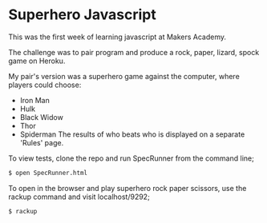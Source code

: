 # Superhero Javascript

This was the first week of learning javascript at Makers Academy. 

The challenge was to pair program and produce a rock, paper, lizard, spock game on Heroku.

My pair's version was a superhero game against the computer, where players could choose:
- Iron Man
- Hulk
- Black Widow
- Thor
- Spiderman
The results of who beats who is displayed on a separate 'Rules' page.

To view tests, clone the repo and run SpecRunner from the command line;

```sh
$ open SpecRunner.html
```

To open in the browser and play superhero rock paper scissors, use the rackup command and visit localhost/9292;

```sh
$ rackup
```
